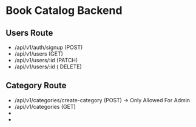 # Book Catalog Backend

## Users Route

 <ul>

<li>  /api/v1/auth/signup (POST)</li>
<li>  /api/v1/users (GET)</li>
<li>  /api/v1/users/:id (PATCH)</li>
<li>  /api/v1/users/:id ( DELETE)</li>
 </ul>

## Category Route

 <ul>

<li>   /api/v1/categories/create-category (POST) → Only Allowed For Admin </li>
<li> /api/v1/categories (GET)</li>
<li>  </li>
<li>  </li>
 </ul>

